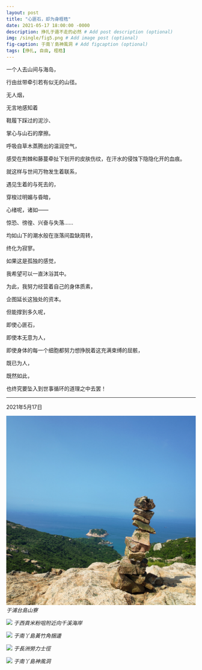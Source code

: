 ```yaml
---
layout: post
title: "心匪石，却为身桎梏"
date: 2021-05-17 18:00:00 -0000
description: 挣扎于遁不走的必然 # Add post description (optional)
img: /single/fig5.png # Add image post (optional)
fig-caption: 于南丫島神風洞 # Add figcaption (optional)
tags: [挣扎, 自由, 桎梏]
---
```


一个人去山间与海岛，

行由丝带牵引若有似无的山径。

无人烟，

无言地感知着

鞋履下踩过的泥沙、

掌心与山石的摩擦。

呼吸自草木蒸腾出的温润空气，

感受在荆棘和藤蔓牵扯下划开的皮肤伤纹，在汗水的侵蚀下隐隐化开的血痕。

就这样与世间万物发生着联系，

遇见生着的与死去的，

穿梭过明媚与昏暗，

心绪呢，诸如——

惊恐、徬徨、兴奋与失落……

均如山下的潮水般在涨落间盈缺周转，

终化为寂寥。

如果这是孤独的感觉，

我希望可以一直沐浴其中。

为此，我努力经营着自己的身体质素，

企图延长这独处的资本。

但能撑到多久呢，

即使心匪石，

即使本无意为人，

即使身体的每一个细胞都努力想挣脱着这充满束缚的屈骸，

既已为人，

既然如此，

也终究要坠入到世事循环的道理之中去罢！

---
2021年5月17日

![](/img/single/fig1.png)
*于浦台島山寮*

![](/img/single/fig2.png)
*于西貢米粉咀附近向千溪海岸*

![](/img/single/fig3.png)
*于南丫島黃竹角捆邊*

![](/img/single/fig4.png)
*于長洲勞力士徑*

![](/img/single/fig5.png)
*于南丫島神風洞*